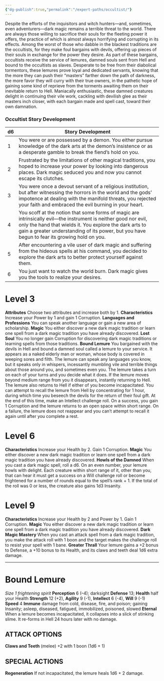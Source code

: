 ```yaml
---
{"dg-publish":true,"permalink":"/expert-paths/occultist/"}
---
```


Despite the efforts of the inquisitors and witch hunters—and, sometimes, even adventurers—dark magic remains a terrible threat to the world. There are always those willing to sacrifice their souls for the fleeting power it offers, the practice of which is almost always horrifying and corrupting in its effects. Among the worst of those who dabble in the blackest traditions are the occultists, for they make foul bargains with devils, offering up pieces of their souls in exchange for the power they desire.
As part of these bargains, occultists receive the service of lemures, damned souls sent from Hell and bound to the occultists as slaves. Desperate to be free from their diabolical tormentors, these lemures prove loyal and dedicated servants, knowing that the more they can push their “masters” farther down the path of darkness, the more favor they will curry with their true owners, in the pathetic hope of gaining some kind of reprieve from the torments awaiting them on their inevitable return to Hell.
Maniacally enthusiastic, these damned creatures delight in continuing their vile work, cackling with devilish glee as their masters inch closer, with each bargain made and spell cast, toward their own damnation.
### Occultist Story Development

| d6  | Story Development                                                                                                                                                                                                                                                          |
| --- | -------------------------------------------------------------------------------------------------------------------------------------------------------------------------------------------------------------------------------------------------------------------------- |
| 1   | You were or are possessed by a demon. You either pursue knowledge of the dark arts at the demon’s insistence or as a desperate gamble to break the fiend’s hold on you.                                                                                                    |
| 2   | Frustrated by the limitations of other magical traditions, you hoped to increase your power by looking into dangerous places. Dark magic seduced you and now you cannot escape its clutches.                                                                               |
| 3   | You were once a devout servant of a religious institution, but after witnessing the horrors in the world and the gods’ impotence at dealing with the manifold threats, you rejected your faith and embraced the evil burning in your heart.                                |
| 4   | You scoff at the notion that some forms of magic are intrinsically evil—the instrument is neither good nor evil, only the hand that wields it. You explore the dark arts to gain a greater understanding of its power, but you have begun to fear its growing hold on you. |
| 5   | After encountering a vile user of dark magic and suffering from the hideous spells at his command, you decided to explore the dark arts to better protect yourself against them.                                                                                           |
| 6   | You just want to watch the world burn. Dark magic gives you the tools to realize your desires.                                                                                                                                                                             |
# Level 3
**Attributes** Choose two attributes and increase both by 1.
**Characteristics** Increase your Power by 1 and gain 1 Corruption.
**Languages and Professions** You can speak another language or gain a new area of scholarship.
**Magic** You either discover a new dark magic tradition or learn one spell from a dark magic tradition you have already discovered.
**Lost Soul** You no longer gain Corruption for discovering dark magic traditions or learning spells from those traditions.
**Bound Lemure** You bargained with the devils in Hell and bound a damned soul called a lemure to your service. It appears as a naked elderly man or woman, whose body is covered in weeping sores and filth.
The lemure can speak any languages you know, but it speaks only in whispers, incessantly mumbling vile and terrible things about those around you, and sometimes even you.
The lemure takes a turn on each of your turns and you decide what it does. If the lemure moves beyond medium range from you it disappears, instantly returning to Hell. The lemure also returns to Hell if either of you become incapacitated.
You can attempt to recall the lemure from Hell by concentrating for 1 hour, during which time you beseech the devils for the return of their foul gift. At the end of this time, make an Intellect challenge roll. On a success, you gain 1 Corruption and the lemure returns to an open space within short range. On a failure, the lemure does not reappear and you can’t attempt to recall it again until after you complete a rest.
# Level 6
**Characteristics** Increase your Health by 2. Gain 1 Corruption.
**Magic** You either discover a new dark magic tradition or learn one spell from a dark magic tradition you have already discovered.
**Howls of the Damned** When you cast a dark magic spell, roll a d6. On an even number, your lemure howls with delight. Each creature within short range of it, other than you, that can hear it must get a success on a Will challenge roll or become frightened for a number of rounds equal to the spell’s rank + 1. If the total of the roll was 0 or less, the creature also gains 1d3 Insanity.
# Level 9
**Characteristics** Increase your Health by 2 and Power by 1.
Gain 1 Corruption.
**Magic** You either discover a new dark magic tradition or learn one spell from a dark magic tradition you have already discovered.
**Dark Magic Mastery** When you cast an attack spell from a dark magic tradition, you make the attack roll with 1 boon and the target makes the challenge roll to resist your spell with 1 bane.
**Greater Thrall** Your lemure gains a +2 bonus to Defense, a +10 bonus to its Health, and its claws and teeth deal 1d6 extra damage.
- - -
# Bound Lemure
*Size 1 frightening spirit*
**Perception** 6 (–4); darksight
**Defense** 13; **Health** half your Health
**Strength** 12 (+2), **Agility** 9 (-1), **Intellect** 6 (-4), **Will** 9 (-1)
**Speed** 4
**Immune** damage from cold, disease, fire, and poison; gaining Insanity; asleep, diseased, fatigued, immobilized, poisoned, slowed
**Eternal** When a lemure becomes incapacitated, it collapses into a slick of stinking slime. It re-forms in Hell 24 hours later with no damage.
## ATTACK OPTIONS
**Claws and Teeth** (melee) +2 with 1 boon (1d6 + 1)
## SPECIAL ACTIONS
**Regeneration** If not incapacitated, the lemure heals 1d6 + 2 damage.